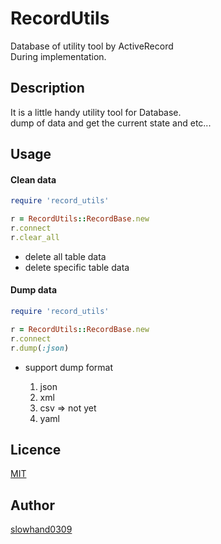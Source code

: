 # RecordUtils

Database of utility tool by ActiveRecord<br>
During implementation.

## Description

It is a little handy utility tool for Database.<br>
dump of data and get the current state and etc...

## Usage


#### Clean data

```ruby
require 'record_utils'

r = RecordUtils::RecordBase.new
r.connect
r.clear_all
```
* delete all table data
* delete specific table data

#### Dump data

```ruby
require 'record_utils'

r = RecordUtils::RecordBase.new
r.connect
r.dump(:json)
```

* support dump format

  1. json
  2. xml
  3. csv => not yet
  4. yaml


## Licence

  [MIT](https://github.com/tcnksm/tool/blob/master/LICENCE)

## Author

  [slowhand0309](https://github.com/Slowhand0309)
